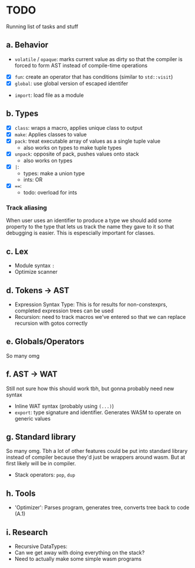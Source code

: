 # TODO
Running list of tasks and stuff

## a. Behavior
- `volatile` / `opaque`: marks current value as dirty so that the compiler is forced to form AST instead of compile-time operations
- [x] `fun`: create an operator that has conditions (similar to `std::visit`)
- [x] `global`: use global version of escaped identifer
- `import`: load file as a module

## b. Types
- [x] `class`: wraps a macro, applies unique class to output
- [x] `make`: Applies classes to value
- [x] `pack`: treat executable array of values as a single tuple value
    + also works on types to make tuple types
- [x] `unpack`: opposite of pack, pushes values onto stack
    + also works on types
- [x] `|`:
    + types: make a union type
    + ints: OR
- [x] `==`:
    + todo: overload for ints

### Track aliasing
When user uses an identifier to produce a type we should add some property to the type
that lets us track the name they gave to it so that debugging is easier.
This is espescially important for classes.

## c. Lex
- Module syntax `:`
- Optimize scanner

## d. Tokens -> AST
- Expression Syntax Type: This is for results for non-constexprs, completed expression trees can be used
- Recursion: need to track macros we've entered so that we can replace recursion with gotos correctly

## e. Globals/Operators
So many omg

## f. AST -> WAT
Still not sure how this should work tbh, but gonna probably need new syntax
- Inline WAT syntax (probably using `(...)`)
- `export`: type signature and identifier. Generates WASM to operate on generic values

## g. Standard library
So many omg. Tbh a lot of other features could be put into standard library instead of compiler because they'd just be wrappers around wasm. But at first likely will be in compiler.
- Stack operators: `pop`, `dup`

## h. Tools
- 'Optimizer': Parses program, generates tree, converts tree back to code (A.1)

## i. Research
- Recursive DataTypes:
- Can we get away with doing everything on the stack?
- Need to actually make some simple wasm programs